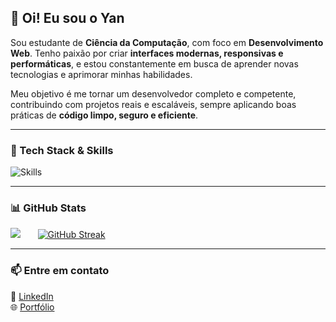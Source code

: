 ## 👋 Oi! Eu sou o Yan

Sou estudante de **Ciência da Computação**, com foco em **Desenvolvimento Web**. Tenho paixão por criar **interfaces modernas, responsivas e performáticas**, e estou constantemente em busca de aprender novas tecnologias e aprimorar minhas habilidades.

Meu objetivo é me tornar um desenvolvedor completo e competente, contribuindo com projetos reais e escaláveis, sempre aplicando boas práticas de **código limpo, seguro e eficiente**.

---

### 🚀 Tech Stack & Skills

![Skills](https://skills-icons.vercel.app/api/icons?i=ts,nextjs,react,vite,tailwind,node,pnpm,express,fastify,mysql,prisma,c)

---

### 📊 GitHub Stats

<div>
  <img src="https://github-readme-stats.vercel.app/api/top-langs/?username=yan-carlosif&show_icons=true&theme=tokyonight" />
  &nbsp;&nbsp;&nbsp;&nbsp;&nbsp;
  <a href="https://git.io/streak-stats"><img src="https://streak-stats.demolab.com?user=Yan-CarlosIF&theme=tokyonight" alt="GitHub Streak" /></a>
</div>
 
---

### 📫 Entre em contato

💼 [LinkedIn](https://www.linkedin.com/in/yancarlosribeiro/)  
🌐 [Portfólio](http://portfolio-yan-seven.vercel.app/)
